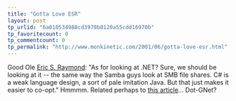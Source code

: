 ```yaml
---
title: "Gotta Love ESR"
layout: post
tp_urlid: "6a010534988cd3970b0120a55cdd16970b"
tp_favoritecount: 0
tp_commentcount: 0
tp_permalink: "http://www.monkinetic.com/2001/06/gotta-love-esr.html"
---
```

Good Ole <a href="http://linuxtoday.com/news_story.php3?ltsn=2001-06-28-008-20-PS">Eric S. Raymond</a>: &quot;As for looking at .NET? Sure, we should be looking at it -- the same way the Samba guys look at SMB file shares. C# is a weak language design, a sort of pale imitation Java. But that just makes it easier to co-opt.&quot; Hmmmm. Related perhaps to <a href="http://www.linux-mag.com/2001-04/GCC_net_01.html">this article</a>... Dot-GNet?
